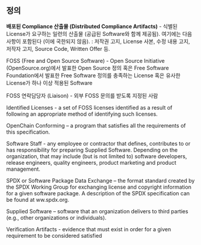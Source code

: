 ## 정의

**배포된 Compliance 산출물 (Distributed Compliance Artifacts)** - 식별된 License가 요구하는 일련의 산출물 (공급된 Software와 함께 제공됨). 여기에는 다음 사항이 포함된다 (이에 국한되지 않음). : 저작권 고지, License 사본, 수정 내용 고지, 저작자 고지, Source Code, Written Offer 등. 

FOSS (Free and Open Source Software) - Open Source Initiative (OpenSource.org)에서 발표한 Open Source 정의 혹은 Free Software Foundation에서 발표한 Free Software 정의를 충족하는 License 혹은 유사한 License가 하나 이상 적용된 Software

FOSS 연락담당자 (Liaison) - 외부 FOSS 문의를 받도록 지정된 사람

Identified Licenses - a set of FOSS licenses identified as a result of following an appropriate method of identifying such licenses.

OpenChain Conforming – a program that satisfies all the requirements of this specification.

Software Staff - any employee or contractor that defines, contributes to or has responsibility for preparing Supplied Software. Depending on the organization, that may include (but is not limited to) software developers, release engineers, quality engineers, product marketing and product management.

SPDX or Software Package Data Exchange – the format standard created by the SPDX Working Group for exchanging license and copyright information for a given software package. A description of the SPDX specification can be found at ww.spdx.org.

Supplied Software – software that an organization delivers to third parties (e.g., other organizations or individuals).

Verification Artifacts - evidence that must exist in order for a given requirement to be considered satisfied
